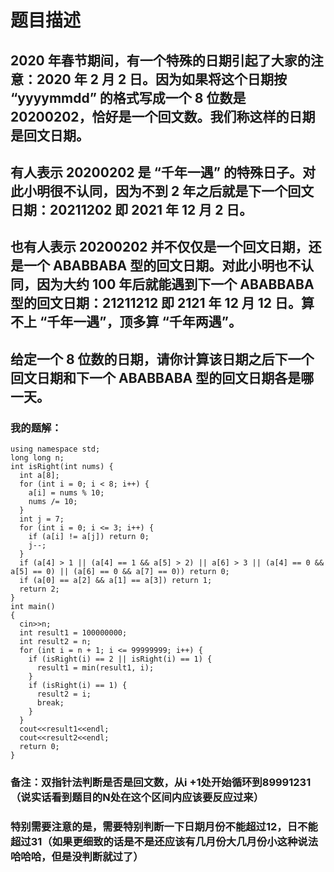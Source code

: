 # 题目描述
## 2020 年春节期间，有一个特殊的日期引起了大家的注意：2020 年 2 月 2 日。因为如果将这个日期按 “yyyymmdd” 的格式写成一个 8 位数是 20200202，恰好是一个回文数。我们称这样的日期是回文日期。
## 有人表示 20200202 是 “千年一遇” 的特殊日子。对此小明很不认同，因为不到 2 年之后就是下一个回文日期：20211202 即 2021 年 12 月 2 日。
## 也有人表示 20200202 并不仅仅是一个回文日期，还是一个 ABABBABA 型的回文日期。对此小明也不认同，因为大约 100 年后就能遇到下一个 ABABBABA 型的回文日期：21211212 即 2121 年 12 月 12 日。算不上 “千年一遇”，顶多算 “千年两遇”。
## 给定一个 8 位数的日期，请你计算该日期之后下一个回文日期和下一个 ABABBABA 型的回文日期各是哪一天。
### 我的题解：
```#include <iostream>
using namespace std;
long long n;
int isRight(int nums) {
  int a[8];
  for (int i = 0; i < 8; i++) {
    a[i] = nums % 10;
    nums /= 10;
  }
  int j = 7;
  for (int i = 0; i <= 3; i++) {
    if (a[i] != a[j]) return 0;
    j--;
  }
  if (a[4] > 1 || (a[4] == 1 && a[5] > 2) || a[6] > 3 || (a[4] == 0 && a[5] == 0) || (a[6] == 0 && a[7] == 0)) return 0;
  if (a[0] == a[2] && a[1] == a[3]) return 1;
  return 2;
}
int main()
{
  cin>>n;
  int result1 = 100000000;
  int result2 = n;
  for (int i = n + 1; i <= 99999999; i++) {
    if (isRight(i) == 2 || isRight(i) == 1) {
      result1 = min(result1, i);
    }
    if (isRight(i) == 1) {
      result2 = i;
      break;
    }
  }
  cout<<result1<<endl;
  cout<<result2<<endl;
  return 0;
}
```

### **备注**：双指针法判断是否是回文数，从i +1处开始循环到89991231（说实话看到题目的N处在这个区间内应该要反应过来）
### 特别需要注意的是，需要特别判断一下日期月份不能超过12，日不能超过31（如果更细致的话是不是还应该有几月份大几月份小这种说法哈哈哈，但是没判断就过了）